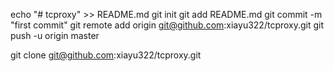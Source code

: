 echo "# tcproxy" >> README.md
git init
git add README.md
git commit -m "first commit"
git remote add origin git@github.com:xiayu322/tcproxy.git
git push -u origin master


git clone git@github.com:xiayu322/tcproxy.git

